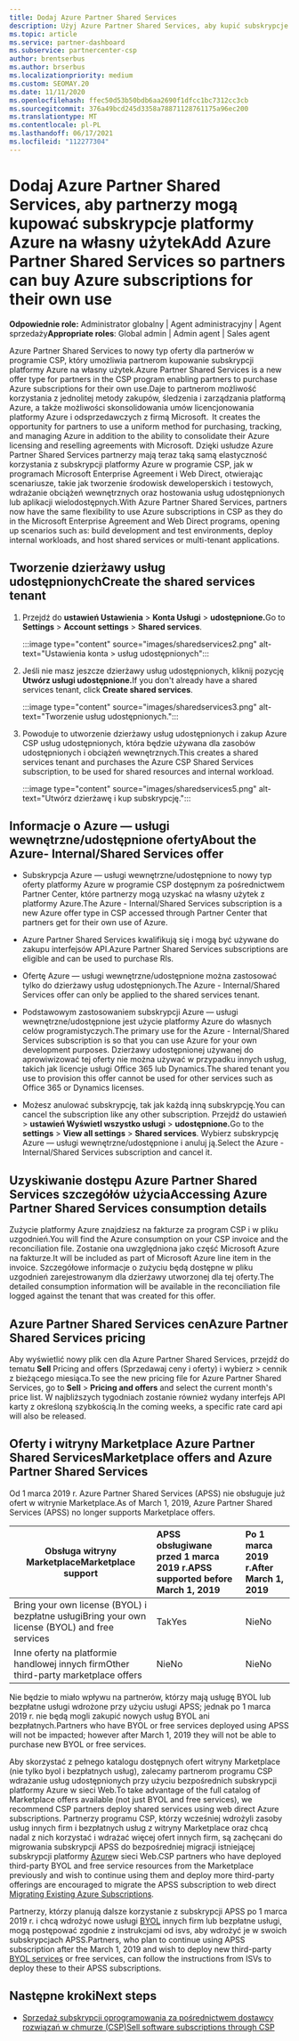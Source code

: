 ```yaml
---
title: Dodaj Azure Partner Shared Services
description: Użyj Azure Partner Shared Services, aby kupić subskrypcje platformy Azure na własny użytek i uzyskać ujednoliconą metodę zakupu, śledzenia i zarządzania platformą Azure.
ms.topic: article
ms.service: partner-dashboard
ms.subservice: partnercenter-csp
author: brentserbus
ms.author: brserbus
ms.localizationpriority: medium
ms.custom: SEOMAY.20
ms.date: 11/11/2020
ms.openlocfilehash: ffec50d53b50bdb6aa2690f1dfcc1bc7312cc3cb
ms.sourcegitcommit: 376a49bcd245d3358a78871128761175a96ec200
ms.translationtype: MT
ms.contentlocale: pl-PL
ms.lasthandoff: 06/17/2021
ms.locfileid: "112277304"
---
```

# <a name="add-azure-partner-shared-services-so-partners-can-buy-azure-subscriptions-for-their-own-use"></a><span data-ttu-id="fc168-103">Dodaj Azure Partner Shared Services, aby partnerzy mogą kupować subskrypcje platformy Azure na własny użytek</span><span class="sxs-lookup"><span data-stu-id="fc168-103">Add Azure Partner Shared Services so partners can buy Azure subscriptions for their own use</span></span>

<span data-ttu-id="fc168-104">**Odpowiednie role:** Administrator globalny | Agent administracyjny | Agent sprzedaży</span><span class="sxs-lookup"><span data-stu-id="fc168-104">**Appropriate roles**: Global admin | Admin agent | Sales agent</span></span>

<span data-ttu-id="fc168-105">Azure Partner Shared Services to nowy typ oferty dla partnerów w programie CSP, który umożliwia partnerom kupowanie subskrypcji platformy Azure na własny użytek.</span><span class="sxs-lookup"><span data-stu-id="fc168-105">Azure Partner Shared Services is a new offer type for partners in the CSP program enabling partners to purchase Azure subscriptions for their own use.</span></span><span data-ttu-id="fc168-106">Daje to partnerom możliwość korzystania z jednolitej metody zakupów, śledzenia i zarządzania platformą Azure, a także możliwości skonsolidowania umów licencjonowania platformy Azure i odsprzedawczych z firmą Microsoft.</span><span class="sxs-lookup"><span data-stu-id="fc168-106">  It creates the opportunity for partners to use a uniform method for purchasing, tracking, and managing Azure in addition to the ability to consolidate their Azure licensing and reselling agreements with Microsoft.</span></span> <span data-ttu-id="fc168-107">Dzięki usłudze Azure Partner Shared Services partnerzy mają teraz taką samą elastyczność korzystania z subskrypcji platformy Azure w programie CSP, jak w programach Microsoft Enterprise Agreement i Web Direct, otwierając scenariusze, takie jak tworzenie środowisk deweloperskich i testowych, wdrażanie obciążeń wewnętrznych oraz hostowania usług udostępnionych lub aplikacji wielodostępnych.</span><span class="sxs-lookup"><span data-stu-id="fc168-107">With Azure Partner Shared Services, partners now have the same flexibility to use Azure subscriptions in CSP as they do in the Microsoft Enterprise Agreement and Web Direct programs, opening up scenarios such as:  build development and test environments, deploy internal workloads, and host shared services or multi-tenant applications.</span></span>  

## <a name="create-the-shared-services-tenant"></a><span data-ttu-id="fc168-108">Tworzenie dzierżawy usług udostępnionych</span><span class="sxs-lookup"><span data-stu-id="fc168-108">Create the shared services tenant</span></span>

1. <span data-ttu-id="fc168-109">Przejdź do **ustawień Ustawienia**  >  **Konta Usługi**  >  **udostępnione.**</span><span class="sxs-lookup"><span data-stu-id="fc168-109">Go to **Settings** > **Account settings** > **Shared services**.</span></span>

   :::image type="content" source="images/sharedservices2.png" alt-text="Ustawienia konta > usług udostępnionych":::

2. <span data-ttu-id="fc168-111">Jeśli nie masz jeszcze dzierżawy usług udostępnionych, kliknij pozycję **Utwórz usługi udostępnione.**</span><span class="sxs-lookup"><span data-stu-id="fc168-111">If you don't already have a shared services tenant, click **Create shared services**.</span></span>

   :::image type="content" source="images/sharedservices3.png" alt-text="Tworzenie usług udostępnionych.":::

3. <span data-ttu-id="fc168-113">Powoduje to utworzenie dzierżawy usług udostępnionych i zakup Azure CSP usług udostępnionych, która będzie używana dla zasobów udostępnionych i obciążeń wewnętrznych.</span><span class="sxs-lookup"><span data-stu-id="fc168-113">This creates a shared services tenant and purchases the Azure CSP Shared Services subscription, to be used for shared resources and internal workload.</span></span>

   :::image type="content" source="images/sharedservices5.png" alt-text="Utwórz dzierżawę i kup subskrypcję.":::

## <a name="about-the-azure--internalshared-services-offer"></a><span data-ttu-id="fc168-115">Informacje o Azure — usługi wewnętrzne/udostępnione oferty</span><span class="sxs-lookup"><span data-stu-id="fc168-115">About the Azure- Internal/Shared Services offer</span></span>

- <span data-ttu-id="fc168-116">Subskrypcja Azure — usługi wewnętrzne/udostępnione to nowy typ oferty platformy Azure w programie CSP dostępnym za pośrednictwem Partner Center, które partnerzy mogą uzyskać na własny użytek z platformy Azure.</span><span class="sxs-lookup"><span data-stu-id="fc168-116">The Azure - Internal/Shared Services subscription is a new Azure offer type in CSP accessed through Partner Center that partners get for their own use of Azure.</span></span>

- <span data-ttu-id="fc168-117">Azure Partner Shared Services kwalifikują się i mogą być używane do zakupu interfejsów API.</span><span class="sxs-lookup"><span data-stu-id="fc168-117">Azure Partner Shared Services subscriptions are eligible and can be used to purchase RIs.</span></span>

- <span data-ttu-id="fc168-118">Ofertę Azure — usługi wewnętrzne/udostępnione można zastosować tylko do dzierżawy usług udostępnionych.</span><span class="sxs-lookup"><span data-stu-id="fc168-118">The Azure - Internal/Shared Services offer can only be applied to the shared services tenant.</span></span>

- <span data-ttu-id="fc168-119">Podstawowym zastosowaniem subskrypcji Azure — usługi wewnętrzne/udostępnione jest użycie platformy Azure do własnych celów programistyczych.</span><span class="sxs-lookup"><span data-stu-id="fc168-119">The primary use for the Azure - Internal/Shared Services subscription is so that you can use Azure for your own development purposes.</span></span> <span data-ttu-id="fc168-120">Dzierżawy udostępnionej używanej do aprowiwizować tej oferty nie można używać w przypadku innych usług, takich jak licencje usługi Office 365 lub Dynamics.</span><span class="sxs-lookup"><span data-stu-id="fc168-120">The shared tenant you use to provision this offer cannot be used for other services such as Office 365 or Dynamics licenses.</span></span>

- <span data-ttu-id="fc168-121">Możesz anulować subskrypcję, tak jak każdą inną subskrypcję.</span><span class="sxs-lookup"><span data-stu-id="fc168-121">You can cancel the subscription like any other subscription.</span></span> <span data-ttu-id="fc168-122">Przejdź do ustawień  >  **ustawień Wyświetl wszystko usługi**  >  **udostępnione.**</span><span class="sxs-lookup"><span data-stu-id="fc168-122">Go to the **settings** > **View all settings** > **Shared services**.</span></span> <span data-ttu-id="fc168-123">Wybierz subskrypcję Azure — usługi wewnętrzne/udostępnione i anuluj ją.</span><span class="sxs-lookup"><span data-stu-id="fc168-123">Select the Azure - Internal/Shared Services subscription and cancel it.</span></span>

## <a name="accessing-azure-partner-shared-services-consumption-details"></a><span data-ttu-id="fc168-124">Uzyskiwanie dostępu Azure Partner Shared Services szczegółów użycia</span><span class="sxs-lookup"><span data-stu-id="fc168-124">Accessing Azure Partner Shared Services consumption details</span></span>

<span data-ttu-id="fc168-125">Zużycie platformy Azure znajdziesz na fakturze za program CSP i w pliku uzgodnień.</span><span class="sxs-lookup"><span data-stu-id="fc168-125">You will find the Azure consumption on your CSP invoice and the reconciliation file.</span></span> <span data-ttu-id="fc168-126">Zostanie ona uwzględniona jako część Microsoft Azure na fakturze.</span><span class="sxs-lookup"><span data-stu-id="fc168-126">It will be included as part of Microsoft Azure line item in the invoice.</span></span> <span data-ttu-id="fc168-127">Szczegółowe informacje o zużyciu będą dostępne w pliku uzgodnień zarejestrowanym dla dzierżawy utworzonej dla tej oferty.</span><span class="sxs-lookup"><span data-stu-id="fc168-127">The detailed consumption information will be available in the reconciliation file logged against the tenant that was created for this offer.</span></span>

## <a name="azure-partner-shared-services-pricing"></a><span data-ttu-id="fc168-128">Azure Partner Shared Services cen</span><span class="sxs-lookup"><span data-stu-id="fc168-128">Azure Partner Shared Services pricing</span></span>

<span data-ttu-id="fc168-129">Aby wyświetlić nowy plik cen dla Azure Partner Shared Services, przejdź do tematu **Sell** Pricing and offers (Sprzedawaj ceny i oferty) i wybierz  >   cennik z bieżącego miesiąca.</span><span class="sxs-lookup"><span data-stu-id="fc168-129">To see the new pricing file for Azure Partner Shared Services, go to **Sell** > **Pricing and offers** and select the current month's price list.</span></span> <span data-ttu-id="fc168-130">W najbliższych tygodniach zostanie również wydany interfejs API karty z określoną szybkością.</span><span class="sxs-lookup"><span data-stu-id="fc168-130">In the coming weeks, a specific rate card api will also be released.</span></span>

## <a name="marketplace-offers-and-azure-partner-shared-services"></a><span data-ttu-id="fc168-131">Oferty i witryny Marketplace Azure Partner Shared Services</span><span class="sxs-lookup"><span data-stu-id="fc168-131">Marketplace offers and Azure Partner Shared Services</span></span>

<span data-ttu-id="fc168-132">Od 1 marca 2019 r. Azure Partner Shared Services (APSS) nie obsługuje już ofert w witrynie Marketplace.</span><span class="sxs-lookup"><span data-stu-id="fc168-132">As of March 1, 2019, Azure Partner Shared Services (APSS) no longer supports Marketplace offers.</span></span>

|<span data-ttu-id="fc168-133">**Obsługa witryny Marketplace**</span><span class="sxs-lookup"><span data-stu-id="fc168-133">**Marketplace support**</span></span>   |<span data-ttu-id="fc168-134">**APSS obsługiwane przed 1 marca 2019 r.**</span><span class="sxs-lookup"><span data-stu-id="fc168-134">**APSS supported before March 1, 2019**</span></span>|<span data-ttu-id="fc168-135">**Po 1 marca 2019 r.**</span><span class="sxs-lookup"><span data-stu-id="fc168-135">**After March 1, 2019**</span></span>|
|---------------------------|:----------------------------|:-------------------|
|<span data-ttu-id="fc168-136">Bring your own license (BYOL) i bezpłatne usługi</span><span class="sxs-lookup"><span data-stu-id="fc168-136">Bring your own license (BYOL) and free services</span></span>   | <span data-ttu-id="fc168-137">Tak</span><span class="sxs-lookup"><span data-stu-id="fc168-137">Yes</span></span>   | <span data-ttu-id="fc168-138">Nie</span><span class="sxs-lookup"><span data-stu-id="fc168-138">No</span></span>|
|<span data-ttu-id="fc168-139">Inne oferty na platformie handlowej innych firm</span><span class="sxs-lookup"><span data-stu-id="fc168-139">Other third-party marketplace offers</span></span>   | <span data-ttu-id="fc168-140">Nie</span><span class="sxs-lookup"><span data-stu-id="fc168-140">No</span></span>   |<span data-ttu-id="fc168-141">Nie</span><span class="sxs-lookup"><span data-stu-id="fc168-141">No</span></span>|

<span data-ttu-id="fc168-142">Nie będzie to miało wpływu na partnerów, którzy mają usługę BYOL lub bezpłatne usługi wdrożone przy użyciu usługi APSS; jednak po 1 marca 2019 r. nie będą mogli zakupić nowych usług BYOL ani bezpłatnych.</span><span class="sxs-lookup"><span data-stu-id="fc168-142">Partners who have BYOL or free services deployed using APSS will not be impacted; however after March 1, 2019 they will not be able to purchase new BYOL or free services.</span></span>

<span data-ttu-id="fc168-143">Aby skorzystać z pełnego katalogu dostępnych ofert witryny Marketplace (nie tylko byol i bezpłatnych usług), zalecamy partnerom programu CSP wdrażanie usług udostępnionych przy użyciu bezpośrednich subskrypcji platformy Azure w sieci Web.</span><span class="sxs-lookup"><span data-stu-id="fc168-143">To take advantage of the full catalog of Marketplace offers available (not just BYOL and free services), we recommend CSP partners deploy shared services using web direct Azure subscriptions.</span></span>  <span data-ttu-id="fc168-144">Partnerzy programu CSP, którzy wcześniej wdrożyli zasoby usług innych firm i bezpłatnych usług z witryny Marketplace oraz chcą nadal z nich korzystać i wdrażać więcej ofert innych firm, są zachęcani do migrowania subskrypcji APSS do bezpośredniej migracji istniejącej subskrypcji platformy [Azure](/azure/cloud-solution-provider/migration/migration#migrating-existing-azure-subscriptions)w sieci Web.</span><span class="sxs-lookup"><span data-stu-id="fc168-144">CSP partners who have deployed third-party BYOL and free service resources from the Marketplace previously and wish to continue using them and deploy more third-party offerings are encouraged to migrate the APSS subscription to web direct [Migrating Existing Azure Subscriptions](/azure/cloud-solution-provider/migration/migration#migrating-existing-azure-subscriptions).</span></span>

<span data-ttu-id="fc168-145">Partnerzy, którzy planują dalsze korzystanie z subskrypcji APSS po 1 marca 2019 r. i chcą wdrożyć nowe usługi [BYOL](https://azuremarketplace.microsoft.com/marketplace/apps?filters=byol) innych firm lub bezpłatne usługi, mogą postępować zgodnie z instrukcjami od isvs, aby wdrożyć je w swoich subskrypcjach APSS.</span><span class="sxs-lookup"><span data-stu-id="fc168-145">Partners, who plan to continue using APSS subscription after the March 1, 2019 and wish to deploy new third-party [BYOL services](https://azuremarketplace.microsoft.com/marketplace/apps?filters=byol) or free services, can follow the instructions from ISVs to deploy these to their APSS subscriptions.</span></span>

## <a name="next-steps"></a><span data-ttu-id="fc168-146">Następne kroki</span><span class="sxs-lookup"><span data-stu-id="fc168-146">Next steps</span></span>

- [<span data-ttu-id="fc168-147">Sprzedaż subskrypcji oprogramowania za pośrednictwem dostawcy rozwiązań w chmurze (CSP)</span><span class="sxs-lookup"><span data-stu-id="fc168-147">Sell software subscriptions through CSP</span></span>](csp-software-subscriptions.md)